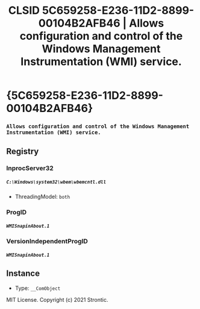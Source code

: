 ﻿---
title: "CLSID 5C659258-E236-11D2-8899-00104B2AFB46 | Allows configuration and control of the Windows Management Instrumentation (WMI) service."
excerpt: What is COM-Object CLSID 5C659258-E236-11D2-8899-00104B2AFB46?
---

# {5C659258-E236-11D2-8899-00104B2AFB46}

### `Allows configuration and control of the Windows Management Instrumentation (WMI) service.`

## Registry


### InprocServer32

##### `C:\Windows\system32\wbem\wbemcntl.dll`
* ThreadingModel: `both`

### ProgID

##### `WMISnapinAbout.1`

### VersionIndependentProgID

##### `WMISnapinAbout.1`

## Instance

* Type: `__ComObject`

MIT License. Copyright (c) 2021 Strontic.


